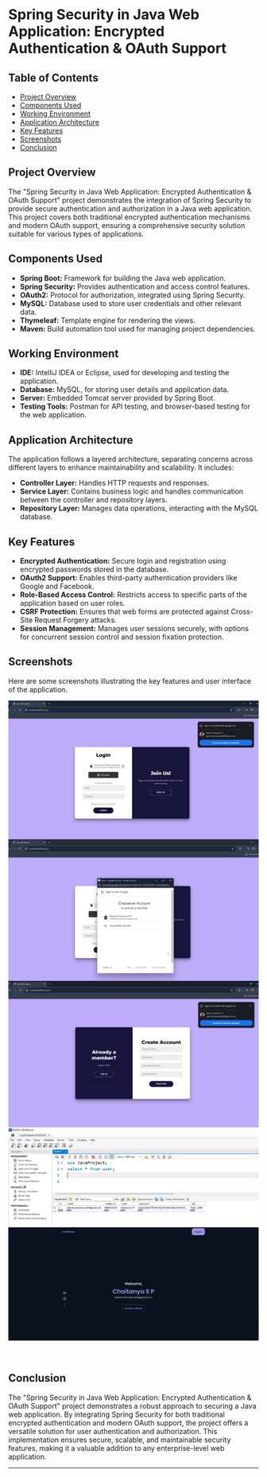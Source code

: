 # Spring Security in Java Web Application: Encrypted Authentication & OAuth Support

## Table of Contents
- [Project Overview](#project-overview)
- [Components Used](#components-used)
- [Working Environment](#working-environment)
- [Application Architecture](#application-architecture)
- [Key Features](#key-features)
- [Screenshots](#screenshots)
- [Conclusion](#conclusion)

## Project Overview
The "Spring Security in Java Web Application: Encrypted Authentication & OAuth Support" project demonstrates the integration of Spring Security to provide secure authentication and authorization in a Java web application. This project covers both traditional encrypted authentication mechanisms and modern OAuth support, ensuring a comprehensive security solution suitable for various types of applications.

## Components Used
- **Spring Boot:** Framework for building the Java web application.
- **Spring Security:** Provides authentication and access control features.
- **OAuth2:** Protocol for authorization, integrated using Spring Security.
- **MySQL:** Database used to store user credentials and other relevant data.
- **Thymeleaf:** Template engine for rendering the views.
- **Maven:** Build automation tool used for managing project dependencies.

## Working Environment
- **IDE:** IntelliJ IDEA or Eclipse, used for developing and testing the application.
- **Database:** MySQL, for storing user details and application data.
- **Server:** Embedded Tomcat server provided by Spring Boot.
- **Testing Tools:** Postman for API testing, and browser-based testing for the web application.

## Application Architecture
The application follows a layered architecture, separating concerns across different layers to enhance maintainability and scalability. It includes:
- **Controller Layer:** Handles HTTP requests and responses.
- **Service Layer:** Contains business logic and handles communication between the controller and repository layers.
- **Repository Layer:** Manages data operations, interacting with the MySQL database.

## Key Features
- **Encrypted Authentication:** Secure login and registration using encrypted passwords stored in the database.
- **OAuth2 Support:** Enables third-party authentication providers like Google and Facebook.
- **Role-Based Access Control:** Restricts access to specific parts of the application based on user roles.
- **CSRF Protection:** Ensures that web forms are protected against Cross-Site Request Forgery attacks.
- **Session Management:** Manages user sessions securely, with options for concurrent session control and session fixation protection.

## Screenshots
Here are some screenshots illustrating the key features and user interface of the application.

<div style="display: flex; flex-wrap: wrap; justify-content: space-between;">
  <img src="./Images/login-1.png">
  <img src="./Images/login-2.png">
  <img src="./Images/register.png">
  <img src="./Images/Mysql.png">
  <img src="./Images/welcome-page.png">
</div><br><br>

## Conclusion
The "Spring Security in Java Web Application: Encrypted Authentication & OAuth Support" project demonstrates a robust approach to securing a Java web application. By integrating Spring Security for both traditional encrypted authentication and modern OAuth support, the project offers a versatile solution for user authentication and authorization. This implementation ensures secure, scalable, and maintainable security features, making it a valuable addition to any enterprise-level web application.

---

